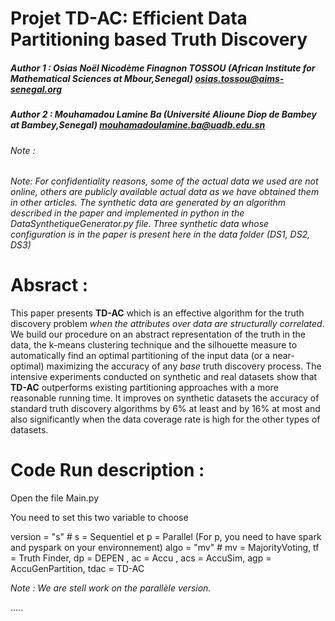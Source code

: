 
# Projet TD-AC: Efficient Data Partitioning based Truth Discovery

##### Author 1 : Osias Noël Nicodème Finagnon TOSSOU (African Institute for Mathematical Sciences at Mbour,Senegal) osias.tossou@aims-senegal.org
##### Author 2 : Mouhamadou Lamine Ba (Université Alioune Diop de Bambey at Bambey,Senegal) mouhamadoulamine.ba@uadb.edu.sn

###### Note :
*Note: For confidentiality reasons, some of the actual data we used are not online, others are publicly available actual data as we have obtained them in other articles. The synthetic data are generated by an algorithm described in the paper and implemented in python in the DataSynthetiqueGenerator.py file. Three synthetic data whose configuration is in the paper is present here in the data folder (DS1, DS2, DS3)*

# Absract :
This paper presents **TD-AC** which is an effective algorithm for the truth discovery problem *when the attributes over data are structurally correlated*. We build our procedure on an abstract representation of the truth in the data, the k-means clustering technique and the silhouette measure to automatically find  an optimal partitioning of the input data (or a near-optimal) maximizing the accuracy of any *base* truth discovery process. The intensive experiments conducted on synthetic and real datasets show that **TD-AC** outperforms existing  partitioning approaches with a more reasonable running time. It improves on synthetic datasets the accuracy of standard truth discovery algorithms by 6% at least and by 16%  at most and also significantly when the data coverage rate is high for the other types of datasets.

# Code Run description :

Open the file Main.py

You need to set this two variable to choose  

version = "s" # s = Sequentiel et p = Parallel (For p, you need to have spark and pyspark on your environnement)
algo = "mv" # mv = MajorityVoting, tf = Truth Finder, dp = DEPEN , ac = Accu , acs = AccuSim, agp = AccuGenPartition, tdac = TD-AC


*Note : We are stell work on the parallèle version.*

.....


